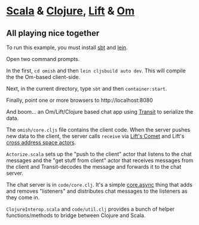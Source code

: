 # [Scala](http://scala-lang.org/) & [Clojure](http://clojure.org/), [Lift](http://liftweb.net) & [Om](https://github.com/omcljs/om)

## All playing nice together

To run this example, you must install [sbt](http://www.scala-sbt.org/)
and [lein](http://leiningen.org/).

Open two command prompts.

In the first, `cd omish` and then `lein cljsbuild auto dev`. This will
compile the the Om-based client-side.

Next, in the current directory, type `sbt` and then `container:start`.

Finally, point one or more browsers to http://localhost:8080

And boom... an Om/Lift/Clojure based chat app using [Transit](http://blog.cognitect.com/blog/2014/7/22/transit)
to serialize the data.

The `omish/core.cljs` file contains the client code. When the server pushes
new data to the client, the server calls `receive` via [Lift's Comet](http://seventhings.liftweb.net/comet)
and Lift's [cross address space actors](http://lift.la/blog/lift_30#acting-across-address-spaces).

`Actorize.scala` sets up the "push to the client" actor that listens to the chat
messages and the "get stuff from client" actor that receives messages from the client
and Transit-decodes the message and forwards it to the chat server.

The chat server is in `code/core.clj`. It's a simple [core.async](https://github.com/clojure/core.async)
thing that adds and removes "listeners" and distributes chat messages to the listeners
as they come in.

`ClojureInterop.scala` and `code/util.clj` provides a bunch of helper functions/methods to
bridge between Clojure and Scala.

